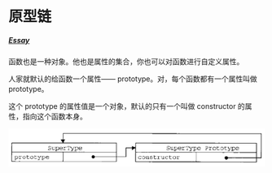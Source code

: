 # 原型链

##### [Essay](https://dixinl.github.io/Essay/)

函数也是一种对象。他也是属性的集合，你也可以对函数进行自定义属性。

人家就默认的给函数一个属性—— prototype。对，每个函数都有一个属性叫做 prototype。

这个 prototype 的属性值是一个对象，默认的只有一个叫做 constructor 的属性，指向这个函数本身。

![img](images/2015-09-21_55ff986bedecc.png)

